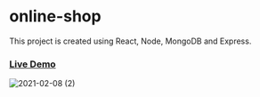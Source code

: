 # online-shop
  This project is created using React, Node, MongoDB and Express.
### [Live Demo](https://sk-online-shop.herokuapp.com/)

![2021-02-08 (2)](https://user-images.githubusercontent.com/39105848/107263581-ebea8100-6a0f-11eb-952c-b7e7e85ead71.png)

